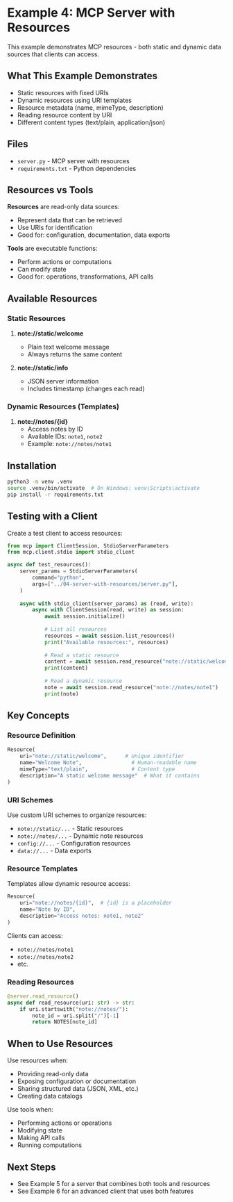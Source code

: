 # Example 4: MCP Server with Resources

This example demonstrates MCP resources - both static and dynamic data sources that clients can access.

## What This Example Demonstrates

- Static resources with fixed URIs
- Dynamic resources using URI templates
- Resource metadata (name, mimeType, description)
- Reading resource content by URI
- Different content types (text/plain, application/json)

## Files

- `server.py` - MCP server with resources
- `requirements.txt` - Python dependencies

## Resources vs Tools

**Resources** are read-only data sources:
- Represent data that can be retrieved
- Use URIs for identification
- Good for: configuration, documentation, data exports

**Tools** are executable functions:
- Perform actions or computations
- Can modify state
- Good for: operations, transformations, API calls

## Available Resources

### Static Resources
1. **note://static/welcome**
   - Plain text welcome message
   - Always returns the same content

2. **note://static/info**
   - JSON server information
   - Includes timestamp (changes each read)

### Dynamic Resources (Templates)
1. **note://notes/{id}**
   - Access notes by ID
   - Available IDs: `note1`, `note2`
   - Example: `note://notes/note1`

## Installation

```bash
python3 -m venv .venv
source .venv/bin/activate  # On Windows: venv\Scripts\activate
pip install -r requirements.txt
```

## Testing with a Client

Create a test client to access resources:

```python
from mcp import ClientSession, StdioServerParameters
from mcp.client.stdio import stdio_client

async def test_resources():
    server_params = StdioServerParameters(
        command="python",
        args=["../04-server-with-resources/server.py"],
    )
    
    async with stdio_client(server_params) as (read, write):
        async with ClientSession(read, write) as session:
            await session.initialize()
            
            # List all resources
            resources = await session.list_resources()
            print("Available resources:", resources)
            
            # Read a static resource
            content = await session.read_resource("note://static/welcome")
            print(content)
            
            # Read a dynamic resource
            note = await session.read_resource("note://notes/note1")
            print(note)
```

## Key Concepts

### Resource Definition
```python
Resource(
    uri="note://static/welcome",      # Unique identifier
    name="Welcome Note",                # Human-readable name
    mimeType="text/plain",              # Content type
    description="A static welcome message"  # What it contains
)
```

### URI Schemes
Use custom URI schemes to organize resources:
- `note://static/...` - Static resources
- `note://notes/...` - Dynamic note resources
- `config://...` - Configuration resources
- `data://...` - Data exports

### Resource Templates
Templates allow dynamic resource access:
```python
Resource(
    uri="note://notes/{id}",  # {id} is a placeholder
    name="Note by ID",
    description="Access notes: note1, note2"
)
```

Clients can access:
- `note://notes/note1`
- `note://notes/note2`
- etc.

### Reading Resources
```python
@server.read_resource()
async def read_resource(uri: str) -> str:
    if uri.startswith("note://notes/"):
        note_id = uri.split("/")[-1]
        return NOTES[note_id]
```

## When to Use Resources

Use resources when:
- Providing read-only data
- Exposing configuration or documentation
- Sharing structured data (JSON, XML, etc.)
- Creating data catalogs

Use tools when:
- Performing actions or operations
- Modifying state
- Making API calls
- Running computations

## Next Steps

- See Example 5 for a server that combines both tools and resources
- See Example 6 for an advanced client that uses both features
